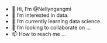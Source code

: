 - 👋 Hi, I’m @Nellyngangmi
- 👀 I’m interested in data.
- 🌱 I’m currently learning data science.
- 💞️ I’m looking to collaborate on ...
- 📫 How to reach me ...

<!---
Nellyngangmi/Nellyngangmi is a ✨ special ✨ repository because its `README.md` (this file) appears on your GitHub profile.
You can click the Preview link to take a look at your changes.
--->
